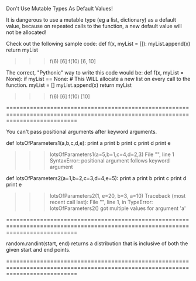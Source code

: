 Don't Use Mutable Types As Default Values!

It is dangerous to use a mutable type (eg a list, dictionary) as a default value, because on repeated calls to the function, a new default value will not be allocated!

Check out the following sample code:
def f(x, myList = []):
    myList.append(x)
    return myList
>>> f(6)
[6]
>>> f(10)
[6, 10]


The correct, "Pythonic" way to write this code would be:
def f(x, myList = None):
    if myList == None:
        # This WILL allocate a new list on every call to the function.
        myList = []
    myList.append(x)
    return myList
>>> f(6)
[6]
>>> f(10)
[10]

=================================================================================================================================

You can't pass positional arguments after keyword arguments.

def lotsOfParameters1(a,b,c,d,e):
    print a
    print b
    print c
    print d
    print e

>>> lotsOfParameters1(a=5,b=1,c=4,d=2,3)
  File "<stdin>", line 1
SyntaxError: positional argument follows keyword argument

def lotsOfParameters2(a=1,b=2,c=3,d=4,e=5):
    print a
    print b
    print c
    print d
    print e

>>> lotsOfParameters2(1, e=20, b=3, a=10)
Traceback (most recent call last):
  File "<stdin>", line 1, in <module>
TypeError: lotsOfParameters2() got multiple values for argument 'a'

=================================================================================================================================

random.randint(start, end) returns a distribution that is inclusive of both the given start and end points.

=================================================================================================================================


